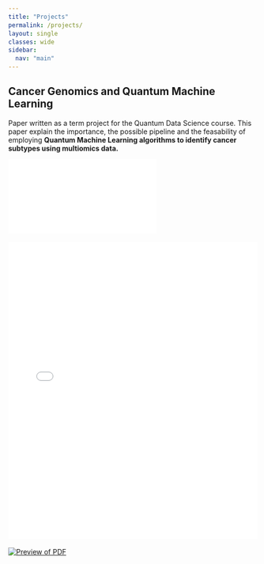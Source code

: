 ```yaml
---
title: "Projects"
permalink: /projects/
layout: single
classes: wide
sidebar:
  nav: "main"
---
```


## Cancer Genomics and Quantum Machine Learning
 
Paper written as a term project for the Quantum Data Science course. This paper explain the importance, the possible pipeline and the feasability of employing **Quantum Machine Learning algorithms to identify cancer subtypes using multiomics data.**
 
![Term Project](pictures/research_project_0.pdf)

<embed src="pictures/research_project_0.pdf" width="100%" height="600px" type="application/pdf">

 [![Preview of PDF](path/to/preview-image.png)](pictures/research_project_0.pdf)

